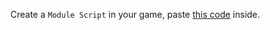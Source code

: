 Create a `Module Script` in your game, paste [this code](https://github.com/Timothy3773/scpfboosterlist/blob/main/boosterList.lua) inside.
